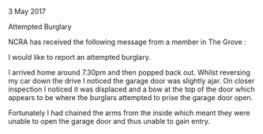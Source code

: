 3 May 2017

Attempted Burglary

NCRA has received the following message from a member in The Grove :

I would like to report an attempted burglary.

I arrived home around 7.30pm and then popped back out. Whilst reversing my car down the drive I noticed the garage door was slightly ajar. On closer inspection I noticed it was displaced and a bow at the top of the door which appears to be where the burglars attempted to prise the garage door open.

Fortunately I had chained the arms from the inside which meant they were unable to open the garage door and thus unable to gain entry.
